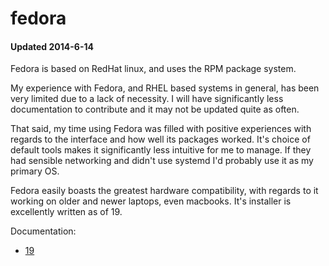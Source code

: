 
# fedora
#### Updated 2014-6-14

Fedora is based on RedHat linux, and uses the RPM package system.

My experience with Fedora, and RHEL based systems in general, has been very limited due to a lack of necessity.  I will have significantly less documentation to contribute and it may not be updated quite as often.

That said, my time using Fedora was filled with positive experiences with regards to the interface and how well its packages worked.  It's choice of default tools makes it significantly less intuitive for me to manage.  If they had sensible networking and didn't use systemd I'd probably use it as my primary OS.

Fedora easily boasts the greatest hardware compatibility, with regards to it working on older and newer laptops, even macbooks.  It's installer is excellently written as of 19.

Documentation:

- [19](19.md)
